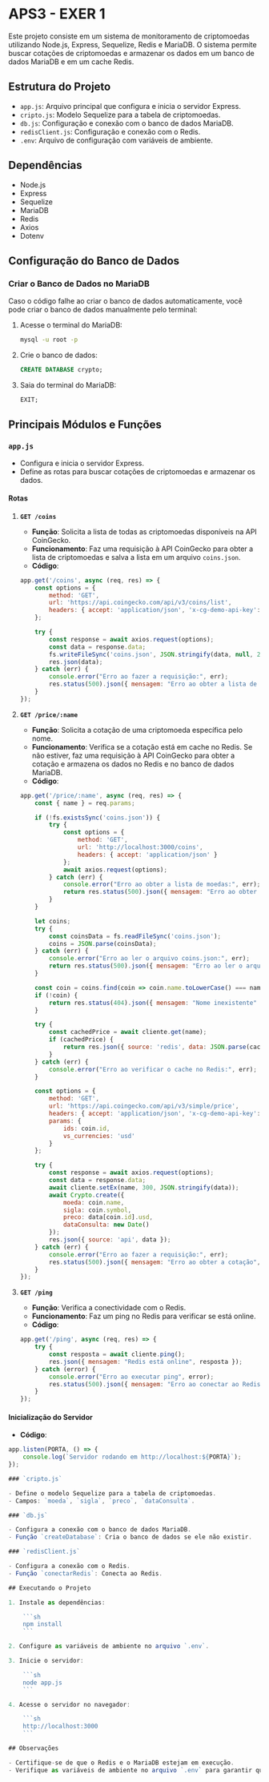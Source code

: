 # APS3 - EXER 1

Este projeto consiste em um sistema de monitoramento de criptomoedas utilizando Node.js, Express, Sequelize, Redis e MariaDB. O sistema permite buscar cotações de criptomoedas e armazenar os dados em um banco de dados MariaDB e em um cache Redis.

## Estrutura do Projeto

- `app.js`: Arquivo principal que configura e inicia o servidor Express.
- `cripto.js`: Modelo Sequelize para a tabela de criptomoedas.
- `db.js`: Configuração e conexão com o banco de dados MariaDB.
- `redisClient.js`: Configuração e conexão com o Redis.
- `.env`: Arquivo de configuração com variáveis de ambiente.

## Dependências

- Node.js
- Express
- Sequelize
- MariaDB
- Redis
- Axios
- Dotenv

## Configuração do Banco de Dados

### Criar o Banco de Dados no MariaDB

Caso o código falhe ao criar o banco de dados automaticamente, você pode criar o banco de dados manualmente pelo terminal:

1. Acesse o terminal do MariaDB:

    ```sh
    mysql -u root -p
    ```

2. Crie o banco de dados:

    ```sql
    CREATE DATABASE crypto;
    ```

3. Saia do terminal do MariaDB:

    ```sql
    EXIT;
    ```

## Principais Módulos e Funções

### `app.js`

- Configura e inicia o servidor Express.
- Define as rotas para buscar cotações de criptomoedas e armazenar os dados.

#### Rotas

1. **`GET /coins`**
    - **Função**: Solicita a lista de todas as criptomoedas disponíveis na API CoinGecko.
    - **Funcionamento**: Faz uma requisição à API CoinGecko para obter a lista de criptomoedas e salva a lista em um arquivo `coins.json`.
    - **Código**:

    ```js
    app.get('/coins', async (req, res) => {
        const options = {
            method: 'GET',
            url: 'https://api.coingecko.com/api/v3/coins/list',
            headers: { accept: 'application/json', 'x-cg-demo-api-key': process.env.COINGECKO_API_KEY }
        };

        try {
            const response = await axios.request(options);
            const data = response.data;
            fs.writeFileSync('coins.json', JSON.stringify(data, null, 2));
            res.json(data);
        } catch (err) {
            console.error("Erro ao fazer a requisição:", err);
            res.status(500).json({ mensagem: "Erro ao obter a lista de moedas", error: err.message });
        }
    });
    ```

2. **`GET /price/:name`**
    - **Função**: Solicita a cotação de uma criptomoeda específica pelo nome.
    - **Funcionamento**: Verifica se a cotação está em cache no Redis. Se não estiver, faz uma requisição à API CoinGecko para obter a cotação e armazena os dados no Redis e no banco de dados MariaDB.
    - **Código**:

    ```js
    app.get('/price/:name', async (req, res) => {
        const { name } = req.params;

        if (!fs.existsSync('coins.json')) {
            try {
                const options = {
                    method: 'GET',
                    url: 'http://localhost:3000/coins',
                    headers: { accept: 'application/json' }
                };
                await axios.request(options);
            } catch (err) {
                console.error("Erro ao obter a lista de moedas:", err);
                return res.status(500).json({ mensagem: "Erro ao obter a lista de moedas", error: err.message });
            }
        }

        let coins;
        try {
            const coinsData = fs.readFileSync('coins.json');
            coins = JSON.parse(coinsData);
        } catch (err) {
            console.error("Erro ao ler o arquivo coins.json:", err);
            return res.status(500).json({ mensagem: "Erro ao ler o arquivo de moedas", error: err.message });
        }

        const coin = coins.find(coin => coin.name.toLowerCase() === name.toLowerCase());
        if (!coin) {
            return res.status(404).json({ mensagem: "Nome inexistente" });
        }

        try {
            const cachedPrice = await cliente.get(name);
            if (cachedPrice) {
                return res.json({ source: 'redis', data: JSON.parse(cachedPrice) });
            }
        } catch (err) {
            console.error("Erro ao verificar o cache no Redis:", err);
        }

        const options = {
            method: 'GET',
            url: 'https://api.coingecko.com/api/v3/simple/price',
            headers: { accept: 'application/json', 'x-cg-demo-api-key': process.env.COINGECKO_API_KEY },
            params: {
                ids: coin.id,
                vs_currencies: 'usd'
            }
        };

        try {
            const response = await axios.request(options);
            const data = response.data;
            await cliente.setEx(name, 300, JSON.stringify(data));
            await Crypto.create({
                moeda: coin.name,
                sigla: coin.symbol,
                preco: data[coin.id].usd,
                dataConsulta: new Date()
            });
            res.json({ source: 'api', data });
        } catch (err) {
            console.error("Erro ao fazer a requisição:", err);
            res.status(500).json({ mensagem: "Erro ao obter a cotação", error: err.message });
        }
    });
    ```

3. **`GET /ping`**
    - **Função**: Verifica a conectividade com o Redis.
    - **Funcionamento**: Faz um ping no Redis para verificar se está online.
    - **Código**:

    ```js
    app.get('/ping', async (req, res) => {
        try {
            const resposta = await cliente.ping();
            res.json({ mensagem: "Redis está online", resposta });
        } catch (error) {
            console.error("Erro ao executar ping", error);
            res.status(500).json({ mensagem: "Erro ao conectar ao Redis", error });
        }
    });
    ```

#### Inicialização do Servidor

- **Código**:

```js
app.listen(PORTA, () => {
    console.log(`Servidor rodando em http://localhost:${PORTA}`);
});

### `cripto.js`

- Define o modelo Sequelize para a tabela de criptomoedas.
- Campos: `moeda`, `sigla`, `preco`, `dataConsulta`.

### `db.js`

- Configura a conexão com o banco de dados MariaDB.
- Função `createDatabase`: Cria o banco de dados se ele não existir.

### `redisClient.js`

- Configura a conexão com o Redis.
- Função `conectarRedis`: Conecta ao Redis.

## Executando o Projeto

1. Instale as dependências:

    ```sh
    npm install
    ```

2. Configure as variáveis de ambiente no arquivo `.env`.

3. Inicie o servidor:

    ```sh
    node app.js
    ```

4. Acesse o servidor no navegador:

    ```sh
    http://localhost:3000
    ```

## Observações

- Certifique-se de que o Redis e o MariaDB estejam em execução.
- Verifique as variáveis de ambiente no arquivo `.env` para garantir que estão corretas.
